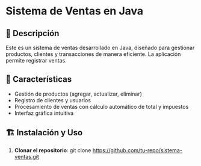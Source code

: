 # Sistema de Ventas en Java

## 📌 Descripción
Este es un sistema de ventas desarrollado en Java, diseñado para gestionar productos, clientes y transacciones de manera eficiente. 
La aplicación permite registrar ventas.

## 🚀 Características
- Gestión de productos (agregar, actualizar, eliminar)
- Registro de clientes y usuarios
- Procesamiento de ventas con cálculo automático de total y impuestos
- Interfaz gráfica intuitiva

## 🏗️ Instalación y Uso
1. **Clonar el repositorio**:
git clone https://github.com/tu-repo/sistema-ventas.git
